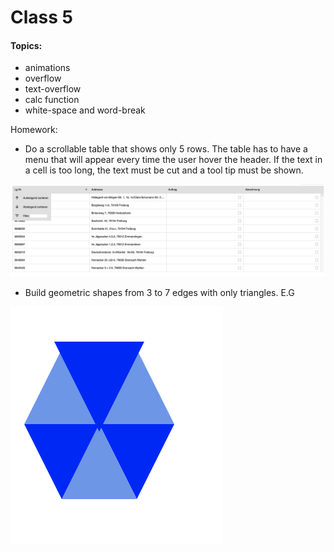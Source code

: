 
# Class 5

#### Topics: 
- animations
- overflow
- text-overflow
- calc function
- white-space and word-break

Homework:
 - Do a scrollable table that shows only 5 rows. 
 The table has to have a menu that will appear every time the user hover the header.
 If the text in a cell is too long, the text must be cut and a tool tip must be shown.
 
 ![Table](./README-imgs/Table.png)
 
 - Build geometric shapes from 3 to 7 edges with only triangles. E.G
 
 ![Table](./README-imgs/hex.png)
 
 



 